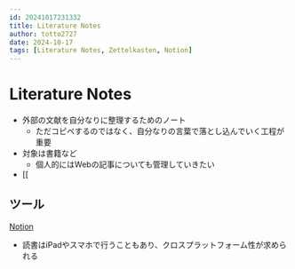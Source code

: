 ```yaml
---
id: 20241017231332
title: Literature Notes
author: totto2727
date: 2024-10-17
tags: [Literature Notes, Zettelkasten, Notion]
---
```


# Literature Notes

- 外部の文献を自分なりに整理するためのノート
    - ただコピペするのではなく、自分なりの言葉で落とし込んでいく工程が重要
- 対象は書籍など
    - 個人的にはWebの記事についても管理していきたい
- [[

## ツール

[Notion](https://www.notion.so/totto272/122df733a77181ae989ec49db8652ffd?v=122df733a7718121ba3e000c1683d902&pvs=4)

- 読書はiPadやスマホで行うこともあり、クロスプラットフォーム性が求められる
